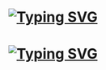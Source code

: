 #
# [![Typing SVG](https://readme-typing-svg.herokuapp.com/?color=e000bb&lines=Discord:+amokdev)](https://youtu.be/dQw4w9WgXcQ)
# [![Typing SVG](https://readme-typing-svg.herokuapp.com/?color=07f&lines=Telegram:+@AmokDev)](https://t.me/AmokDev)
